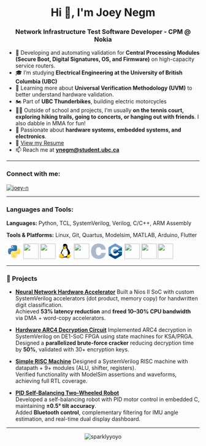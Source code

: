 <h1 align="center">Hi 👋, I'm Joey Negm</h1>
<h3 align="center">Network Infrastructure Test Software Developer - CPM @ Nokia</h3>

- 🔭 Developing and automating validation for **Central Processing Modules (Secure Boot, Digital Signatures, OS, and Firmware)** on high-capacity service routers.  
- 🎓 I’m studying **Electrical Engineering at the University of British Columbia (UBC)**
- 🌱 Learning more about **Universal Verification Methodology (UVM)** to better understand hardware validation.  
- 🏍️ Part of **UBC Thunderbikes**, building electric motorcycles
- 🤸‍♂️ Outside of school and projects, I’m usually **on the tennis court, exploring hiking trails, going to concerts, or hanging out with friends**. I also dabble in MMA for fun!
- 💬 Passionate about **hardware systems, embedded systems, and electronics**.  
- 📄 [View my Resume](https://github.com/Sparklyyoyo/Sparklyyoyo/blob/main/Resume.pdf)  
- 📫 Reach me at **ynegm@student.ubc.ca**

---

<h3 align="left">Connect with me:</h3>
<a href="https://linkedin.com/in/joey-n" target="blank">
  <img align="center" src="https://raw.githubusercontent.com/rahuldkjain/github-profile-readme-generator/master/src/images/icons/Social/linked-in-alt.svg" alt="joey-n" height="30" width="40" />
</a>

---

<h3 align="left">Languages and Tools:</h3>

**Languages:** Python, TCL, SystemVerilog, Verilog, C/C++, ARM Assembly

**Tools & Platforms:** Linux, Git, Quartus, Modelsim, MATLAB, Arduino, Flutter 

<p align="left">
  <img src="https://raw.githubusercontent.com/devicons/devicon/master/icons/python/python-original.svg" width="40" height="40"/>
  <img src="https://upload.wikimedia.org/wikipedia/commons/c/c6/Tcl9_logo.png" width="40" height="40"/>
  <img src="https://www.svgrepo.com/show/374115/systemverilog.svg" width="40" height="40"/>
  <img src="https://raw.githubusercontent.com/devicons/devicon/master/icons/linux/linux-original.svg" width="40" height="40"/>
  <img src="https://www.vectorlogo.zone/logos/git-scm/git-scm-icon.svg" width="40" height="40"/>
  <img src="https://raw.githubusercontent.com/devicons/devicon/master/icons/c/c-original.svg" width="40" height="40"/>
  <img src="https://raw.githubusercontent.com/devicons/devicon/master/icons/cplusplus/cplusplus-original.svg" width="40" height="40"/>
  <img src="https://upload.wikimedia.org/wikipedia/commons/2/21/Matlab_Logo.png" width="40" height="40"/>
  <img src="https://www.vectorlogo.zone/logos/flutterio/flutterio-icon.svg" width="40" height="40"/>
  <img src="https://cdn.worldvectorlogo.com/logos/arduino-1.svg" width="40" height="40"/>
</p>

---
### 📂 Projects

- **[Neural Network Hardware Accelerator](https://github.com/Sparklyyoyo/Neural-Network-Hardware-Accelerator)**
  Built a Nios II SoC with custom SystemVerilog accelerators (dot product, memory copy) for handwritten digit classification.  
  Achieved **53% latency reduction** and **freed 10–30% CPU bandwidth** via DMA + word-copy accelerators.  

- **[Hardware ARC4 Decryption Circuit](https://github.com/Sparklyyoyo/Hardware-ARC-4-Decryption)**
  Implemented ARC4 decryption in SystemVerilog on DE1-SoC FPGA using state machines for KSA/PRGA.  
  Designed a **parallelized brute-force cracker** reducing decryption time by **50%**, validated with 30+ encryption keys.  

- **[Simple RISC Machine](https://github.com/Sparklyyoyo/Simple-RISC-Machine)**
  Designed a SystemVerilog RISC machine with datapath + 9+ modules (ALU, shifter, registers).  
  Verified functionality with ModelSim assertions and waveforms, achieving full RTL coverage.  

- **[PID Self-Balancing Two-Wheeled Robot](link-to-repo)**  
  Developed a self-balancing robot with PID motor control in embedded C, maintaining **±0.5° tilt accuracy**.  
  Added **Bluetooth control**, complementary filtering for IMU angle estimation, and real-time dual display dashboard.  

---

<p align="center">
  <img src="https://github-readme-stats.vercel.app/api/top-langs?username=sparklyyoyo&show_icons=true&theme=tokyonight&locale=en&layout=compact" alt="sparklyyoyo" />
</p>
